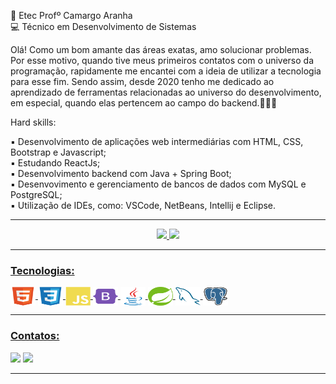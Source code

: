 
📍 Etec Profº Camargo Aranha<br>
💻 Técnico em Desenvolvimento de Sistemas<br>

Olá! Como um bom amante das áreas exatas, amo solucionar problemas. Por esse motivo, quando tive meus primeiros contatos com o universo da programação, rapidamente me encantei com a ideia de utilizar a tecnologia para esse fim. Sendo assim, desde 2020 tenho me dedicado ao aprendizado de ferramentas relacionadas ao universo do desenvolvimento, em especial, quando elas pertencem ao campo do backend.👨🏻‍💻<br>

Hard skills:<br>

▪ Desenvolvimento de aplicações web intermediárias com HTML, CSS, Bootstrap e Javascript;<br>
▪ Estudando ReactJs;<br>
▪ Desenvolvimento backend com Java + Spring Boot;<br>
▪ Desenvovimento e gerenciamento de bancos de dados com MySQL e PostgreSQL;<br>
▪ Utilização de IDEs, como: VSCode, NetBeans, Intellij e Eclipse.<br>
<hr>

<div align="center">
  <a href="https://github.com/luccasbg/">
  <img height="150em" src="https://github-readme-stats.vercel.app/api?username=luccasbg&show_icons=true&theme=tokyonight&count_private=true"/>
  <img height="150em" src="https://github-readme-stats.vercel.app/api/top-langs/?username=luccasbg&layout=compact&langs_count=7&theme=tokyonight"/>
</div>
  
<hr>
<div style="display: inline_block">
  <h3>Tecnologias:</h3>

  <img align="center" alt="Luccas-HTML" height="30" width="40" src="https://raw.githubusercontent.com/devicons/devicon/master/icons/html5/html5-original.svg">
  <img align="center" alt="Luccas-CSS" height="30" width="40" src="https://raw.githubusercontent.com/devicons/devicon/master/icons/css3/css3-original.svg">
  <img align="center" alt="Luccas-Js" height="30" width="40" src="https://raw.githubusercontent.com/devicons/devicon/master/icons/javascript/javascript-plain.svg">
  <img align="center" alt="Luccas-Bootstrap" height="30" width="40" src="https://raw.githubusercontent.com/devicons/devicon/master/icons/bootstrap/bootstrap-plain.svg">
  <img align="center" alt="Luccas-Java" height="30" width="40" src="https://github.com/devicons/devicon/blob/master/icons/java/java-original.svg">
  <img align="center" alt="Luccas-SpringBoot" height="30" width="40" src="https://github.com/devicons/devicon/blob/master/icons/spring/spring-original.svg">
  <img align="center" alt="Luccas-MySQL" height="30" width="40" src="https://github.com/devicons/devicon/blob/master/icons/mysql/mysql-original.svg">
  <img align="center" alt="Luccas-PostgreSQL" height="30" width="40" src="https://github.com/devicons/devicon/blob/master/icons/postgresql/postgresql-original.svg">
</div>
<hr>
  
<div> 
  
  <h3>Contatos:</h3>
  
  <a href = "mailto:contato.luccasguimaraes@gmail.com" target="_blank"><img src="https://img.shields.io/badge/-Gmail-%23333?style=for-the-badge&logo=gmail&logoColor=white" target="_blank"></a>
  <a href="https://www.linkedin.com/in/luccasguimaraes/" target="_blank"><img src="https://img.shields.io/badge/-LinkedIn-%230077B5?style=for-the-badge&logo=linkedin&logoColor=white" target="_blank"></a> 
  
<hr>
  
</div>
